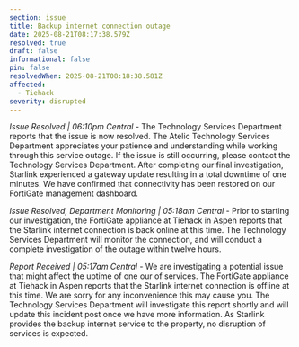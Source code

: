 ```yaml
---
section: issue
title: Backup internet connection outage
date: 2025-08-21T08:17:38.579Z
resolved: true
draft: false
informational: false
pin: false
resolvedWhen: 2025-08-21T08:18:38.581Z
affected:
  - Tiehack
severity: disrupted
---
```

*Issue Resolved | 06:10pm Central* - The Technology Services Department reports that the issue is now resolved. The Atelic Technology Services Department appreciates your patience and understanding while working through this service outage. If the issue is still occurring, please contact the Technology Services Department. After completing our final investigation, Starlink experienced a gateway update resulting in a total downtime of one minutes. We have confirmed that connectivity has been restored on our FortiGate management dashboard.

*Issue Resolved, Department Monitoring | 05:18am Central* - Prior to starting our investigation, the FortiGate appliance at Tiehack in Aspen reports that the Starlink internet connection is back online at this time. The Technology Services Department will monitor the connection, and will conduct a complete investigation of the outage within twelve hours.

*Report Received | 05:17am Central* - We are investigating a potential issue that might affect the uptime of one our of services. The FortiGate appliance at Tiehack in Aspen reports that the Starlink internet connection is offline at this time. We are sorry for any inconvenience this may cause you. The Technology Services Department will investigate this report shortly and will update this incident post once we have more information. As Starlink provides the backup internet service to the property, no disruption of services is expected.